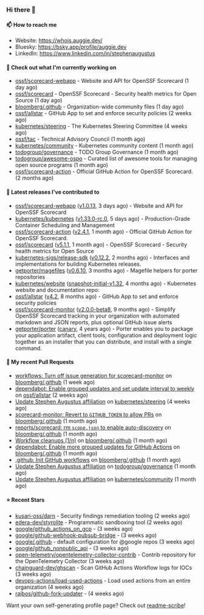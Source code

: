 ### Hi there 👋

#### 📫 How to reach me

- Website: https://whois.auggie.dev/
- Bluesky: https://bsky.app/profile/auggie.dev
- LinkedIn: https://www.linkedin.com/in/stephenaugustus

#### 👷 Check out what I'm currently working on

- [ossf/scorecard-webapp](https://github.com/ossf/scorecard-webapp) - Website and API for OpenSSF Scorecard (1 day ago)
- [ossf/scorecard](https://github.com/ossf/scorecard) - OpenSSF Scorecard - Security health metrics for Open Source (1 day ago)
- [bloomberg/.github](https://github.com/bloomberg/.github) - Organization-wide community files (1 day ago)
- [ossf/allstar](https://github.com/ossf/allstar) - GitHub App to set and enforce security policies (2 weeks ago)
- [kubernetes/steering](https://github.com/kubernetes/steering) - The Kubernetes Steering Committee (4 weeks ago)
- [ossf/tac](https://github.com/ossf/tac) - Technical Advisory Council (1 month ago)
- [kubernetes/community](https://github.com/kubernetes/community) - Kubernetes community content (1 month ago)
- [todogroup/governance](https://github.com/todogroup/governance) - TODO Group Governance (1 month ago)
- [todogroup/awesome-ospo](https://github.com/todogroup/awesome-ospo) - Curated list of awesome tools for managing open source programs (1 month ago)
- [ossf/scorecard-action](https://github.com/ossf/scorecard-action) - Official GitHub Action for OpenSSF Scorecard. (2 months ago)

#### 🔭 Latest releases I've contributed to

- [ossf/scorecard-webapp](https://github.com/ossf/scorecard-webapp) ([v1.0.13](https://github.com/ossf/scorecard-webapp/releases/tag/v1.0.13), 3 days ago) - Website and API for OpenSSF Scorecard
- [kubernetes/kubernetes](https://github.com/kubernetes/kubernetes) ([v1.33.0-rc.0](https://github.com/kubernetes/kubernetes/releases/tag/v1.33.0-rc.0), 5 days ago) - Production-Grade Container Scheduling and Management
- [ossf/scorecard-action](https://github.com/ossf/scorecard-action) ([v2.4.1](https://github.com/ossf/scorecard-action/releases/tag/v2.4.1), 1 month ago) - Official GitHub Action for OpenSSF Scorecard.
- [ossf/scorecard](https://github.com/ossf/scorecard) ([v5.1.1](https://github.com/ossf/scorecard/releases/tag/v5.1.1), 1 month ago) - OpenSSF Scorecard - Security health metrics for Open Source
- [kubernetes-sigs/release-sdk](https://github.com/kubernetes-sigs/release-sdk) ([v0.12.2](https://github.com/kubernetes-sigs/release-sdk/releases/tag/v0.12.2), 2 months ago) - Interfaces and implementations for building Kubernetes releases.
- [getporter/magefiles](https://github.com/getporter/magefiles) ([v0.6.10](https://github.com/getporter/magefiles/releases/tag/v0.6.10), 3 months ago) - Magefile helpers for porter repositories
- [kubernetes/website](https://github.com/kubernetes/website) ([snapshot-initial-v1.32](https://github.com/kubernetes/website/releases/tag/snapshot-initial-v1.32), 4 months ago) - Kubernetes website and documentation repo: 
- [ossf/allstar](https://github.com/ossf/allstar) ([v4.2](https://github.com/ossf/allstar/releases/tag/v4.2), 8 months ago) - GitHub App to set and enforce security policies
- [ossf/scorecard-monitor](https://github.com/ossf/scorecard-monitor) ([v2.0.0-beta8](https://github.com/ossf/scorecard-monitor/releases/tag/v2.0.0-beta8), 9 months ago) - Simplify OpenSSF Scorecard tracking in your organization with automated markdown and JSON reports, plus optional GitHub issue alerts
- [getporter/porter](https://github.com/getporter/porter) ([canary](https://github.com/getporter/porter/releases/tag/canary), 4 years ago) - Porter enables you to package your application artifact, client tools, configuration and deployment logic together as an installer that you can distribute, and install with a single command.

#### 🔨 My recent Pull Requests

- [workflows: Turn off issue generation for scorecard-monitor](https://github.com/bloomberg/.github/pull/23) on [bloomberg/.github](https://github.com/bloomberg/.github) (1 week ago)
- [dependabot: Enable grouped updates and set update interval to weekly](https://github.com/ossf/allstar/pull/671) on [ossf/allstar](https://github.com/ossf/allstar) (2 weeks ago)
- [Update Stephen Augustus affiliation](https://github.com/kubernetes/steering/pull/290) on [kubernetes/steering](https://github.com/kubernetes/steering) (4 weeks ago)
- [scorecard-monitor: Revert to `GITHUB_TOKEN` to allow PRs](https://github.com/bloomberg/.github/pull/14) on [bloomberg/.github](https://github.com/bloomberg/.github) (1 month ago)
- [reports/scorecard: rm `scope.json` to enable auto-discovery](https://github.com/bloomberg/.github/pull/13) on [bloomberg/.github](https://github.com/bloomberg/.github) (1 month ago)
- [Workflow cleanups (1/n)](https://github.com/bloomberg/.github/pull/12) on [bloomberg/.github](https://github.com/bloomberg/.github) (1 month ago)
- [dependabot: Enable more grouped updates for GitHub Actions](https://github.com/bloomberg/.github/pull/9) on [bloomberg/.github](https://github.com/bloomberg/.github) (1 month ago)
- [.github: Init GitHub workflows](https://github.com/bloomberg/.github/pull/3) on [bloomberg/.github](https://github.com/bloomberg/.github) (1 month ago)
- [Update Stephen Augustus affiliation](https://github.com/todogroup/governance/pull/375) on [todogroup/governance](https://github.com/todogroup/governance) (1 month ago)
- [Update Stephen Augustus affiliation](https://github.com/kubernetes/community/pull/8351) on [kubernetes/community](https://github.com/kubernetes/community) (1 month ago)

#### ⭐ Recent Stars

- [kusari-oss/darn](https://github.com/kusari-oss/darn) - Security findings remediation tooling (2 weeks ago)
- [edera-dev/styrolite](https://github.com/edera-dev/styrolite) - Programmatic sandboxing tool (2 weeks ago)
- [google/github_actions_on_gcp](https://github.com/google/github_actions_on_gcp) -  (3 weeks ago)
- [google/github-webhook-pubsub-bridge](https://github.com/google/github-webhook-pubsub-bridge) -  (3 weeks ago)
- [google/.github](https://github.com/google/.github) - default configuration for @google repos (3 weeks ago)
- [google/github_nonpublic_api](https://github.com/google/github_nonpublic_api) -  (3 weeks ago)
- [open-telemetry/opentelemetry-collector-contrib](https://github.com/open-telemetry/opentelemetry-collector-contrib) - Contrib repository for the OpenTelemetry Collector (3 weeks ago)
- [chainguard-dev/ghscan](https://github.com/chainguard-dev/ghscan) - Scan GitHub Actions Workflow logs for IOCs (3 weeks ago)
- [devops-actions/load-used-actions](https://github.com/devops-actions/load-used-actions) - Load used actions from an entire organization (4 weeks ago)
- [rajbos/github-fork-updater](https://github.com/rajbos/github-fork-updater) -  (4 weeks ago)



Want your own self-generating profile page? Check out [readme-scribe](https://github.com/muesli/readme-scribe)!

